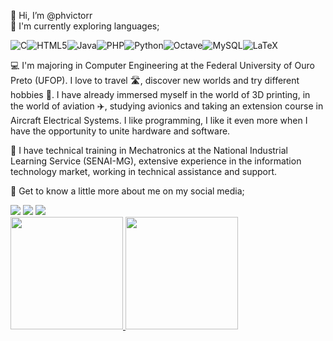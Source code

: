 
👋 Hi, I’m @phvictorr <br>
🌱 I'm currently exploring languages;

![C](https://img.shields.io/badge/c-%2300599C.svg?style=for-the-badge&logo=c&logoColor=white)![HTML5](https://img.shields.io/badge/html5-%23E34F26.svg?style=for-the-badge&logo=html5&logoColor=white)![Java](https://img.shields.io/badge/java-%23ED8B00.svg?style=for-the-badge&logo=java&logoColor=white)![PHP](https://img.shields.io/badge/php-%23777BB4.svg?style=for-the-badge&logo=php&logoColor=white)![Python](https://img.shields.io/badge/python-3670A0?style=for-the-badge&logo=python&logoColor=ffdd54)![Octave](https://img.shields.io/badge/OCTAVE-darkblue?style=for-the-badge&logo=octave&logoColor=fcd683)![MySQL](https://img.shields.io/badge/mysql-%2300f.svg?style=for-the-badge&logo=mysql&logoColor=white)![LaTeX](https://img.shields.io/badge/latex-%23008080.svg?style=for-the-badge&logo=latex&logoColor=white)

💻 I'm majoring in Computer Engineering at the Federal University of Ouro Preto (UFOP). I love to travel 🛣, discover new worlds and try different hobbies 🌠. I have already immersed myself in the world of 3D printing, in the world of aviation ✈️, studying avionics and taking an extension course in Aircraft Electrical Systems. I like programming, I like it even more when I have the opportunity to unite hardware and software.

📐 I have technical training in Mechatronics at the National Industrial Learning Service (SENAI-MG), extensive experience in the information technology market, working in technical assistance and support.

👀 Get to know a little more about me on my social media;

<div>
<a href="https://instagram.com/phvictorr" target="_blank"><img src="https://img.shields.io/badge/-Instagram-%23E4405F?style=for-the-badge&logo=instagram&logoColor=white" target="_blank"></a>
<a href = "mailto:felipe.victor@aluno.ufop.edu.br"><img src="https://img.shields.io/badge/Gmail-D14836?style=for-the-badge&logo=gmail&logoColor=white" target="_blank"></a>
<a href="https://www.linkedin.com/in/felipe-victor-0a8191119/" target="_blank"><img src="https://img.shields.io/badge/-LinkedIn-%230077B5?style=for-the-badge&logo=linkedin&logoColor=white" target="_blank"></a>   
</div>

<!---
phvictorr/phvictorr is a ✨ special ✨ repository because its `README.md` (this file) appears on your GitHub profile.
You can click the Preview link to take a look at your changes.
--->

<div>
<a href="https://github.com/phvictorr">
<img height="180em" src="https://github-readme-stats.vercel.app/api/top-langs/?username=phvictorr&layout=compact&langs_count=7&theme=white"/>
<img height="180em" src="https://github-readme-stats.vercel.app/api?username=phvictorr&show_icons=true&theme=white&include_all_commits=true&count_private=true"/>
</div>
